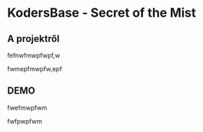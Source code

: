 # KodersBase - Secret of the Mist

## A projektről

fefnwfmwpfwpf,w

fwmepfmwpfw,epf



## DEMO

fwefmwpfwm

fwfpwpfwm
